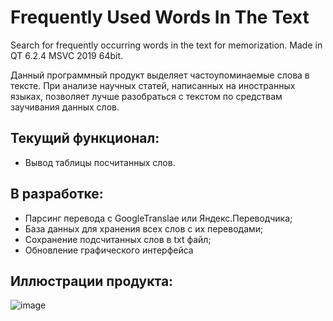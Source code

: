 # Frequently Used Words In The Text
Search for frequently occurring words in the text for memorization. Made in QT 6.2.4 MSVC 2019 64bit.

Данный программный продукт выделяет частоупоминаемые слова в тексте. При анализе научных статей, написанных на иностранных языках, позволяет лучше разобраться с текстом по средствам заучивания данных слов.

## Текущий функционал:
- Вывод таблицы посчитанных слов.

## В разработке:
- Парсинг перевода с GoogleTranslae или Яндекс.Переводчика;
- База данных для хранения всеx слов с их переводами;
- Сохранение подсчитанных слов в txt файл;
- Обновление графического интерфейса

## Иллюстрации продукта:
![image](https://user-images.githubusercontent.com/54364982/191837254-ccdde7ae-3a8c-4a64-bbc3-5230adf13d03.png)
